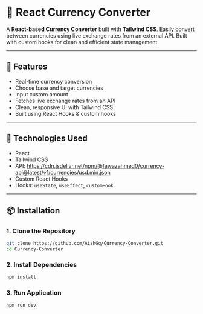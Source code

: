 # 💱 React Currency Converter

A **React-based Currency Converter** built with **Tailwind CSS**. Easily convert between currencies using live exchange rates from an external API. Built with custom hooks for clean and efficient state management.

---

## 🚀 Features

- Real-time currency conversion
- Choose base and target currencies
- Input custom amount
- Fetches live exchange rates from an API
- Clean, responsive UI with Tailwind CSS
- Built using React Hooks & custom hooks

---

## 🧰 Technologies Used

- React
- Tailwind CSS
- API: https://cdn.jsdelivr.net/npm/@fawazahmed0/currency-api@latest/v1/currencies/usd.min.json
- Custom React Hooks
- Hooks: `useState`, `useEffect`, `customHook`

---

## 📦 Installation

### 1. Clone the Repository

```bash
git clone https://github.com/AishGg/Currency-Converter.git
cd Currency-Converter
```
### 2. Install Dependencies

```bash
npm install
````
### 3. Run Application

```bash
npm run dev
````
